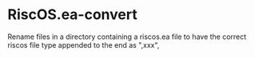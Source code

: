 # RiscOS.ea-convert
Rename files in a directory containing a riscos.ea file to have the correct riscos file type appended to the end as ",xxx",
